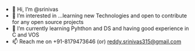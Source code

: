 - 👋 Hi, I’m @srinivas
- 👀 I’m interested in ...learning new Technologies and open to contribute for any open source projects
- 🌱 I’m currently learning Pyhthon and DS and having good experience in C and VOS 
- 📫 Reach me on +91-8179473646 (or) reddy.srinivas315@gmail.com

<!---
srinivas315/srinivas315 is a ✨ special ✨ repository because its `README.md` (this file) appears on your GitHub profile.
You can click the Preview link to take a look at your changes.
--->
